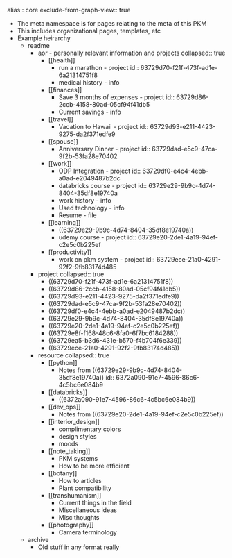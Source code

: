 alias:: core
exclude-from-graph-view:: true

- The meta namespace is for pages relating to the meta of this PKM
- This includes organizational pages, templates, etc
- Example heirarchy
	- readme
		- aor - personally relevant information and projects
		  collapsed:: true
			- [[health]]
				- run a marathon - project
				  id:: 63729d70-f21f-473f-ad1e-6a21314751f8
				- medical history - info
			- [[finances]]
				- Save 3 months of expenses - project
				  id:: 63729d86-2ccb-4158-80ad-05cf94f41db5
				- Current savings - info
			- [[travel]]
				- Vacation to Hawaii - project
				  id:: 63729d93-e211-4423-9275-da2f371edfe9
			- [[spouse]]
				- Anniversary Dinner - project
				  id:: 63729dad-e5c9-47ca-9f2b-53fa28e70402
			- [[work]]
				- ODP Integration - project
				  id:: 63729df0-e4c4-4ebb-a0ad-e2049487b2dc
				- databricks course - project
				  id:: 63729e29-9b9c-4d74-8404-35df8e19740a
				- work history - info
				- Used technology - info
				- Resume - file
			- [[learning]]
				- ((63729e29-9b9c-4d74-8404-35df8e19740a))
				- udemy course - project
				  id:: 63729e20-2de1-4a19-94ef-c2e5c0b225ef
			- [[productivity]]
				- work on pkm system - project
				  id:: 63729ece-21a0-4291-92f2-9fb83174d485
		- project
		  collapsed:: true
			- ((63729d70-f21f-473f-ad1e-6a21314751f8))
			- ((63729d86-2ccb-4158-80ad-05cf94f41db5))
			- ((63729d93-e211-4423-9275-da2f371edfe9))
			- ((63729dad-e5c9-47ca-9f2b-53fa28e70402))
			- ((63729df0-e4c4-4ebb-a0ad-e2049487b2dc))
			- ((63729e29-9b9c-4d74-8404-35df8e19740a))
			- ((63729e20-2de1-4a19-94ef-c2e5c0b225ef))
			- ((63729e8f-f168-48c6-8fa0-6f7bc6184288))
			- ((63729ea5-b3d6-431e-b570-f4b704f6e339))
			- ((63729ece-21a0-4291-92f2-9fb83174d485))
		- resource
		  collapsed:: true
			- [[python]]
				- Notes from ((63729e29-9b9c-4d74-8404-35df8e19740a))
				  id:: 6372a090-91e7-4596-86c6-4c5bc6e084b9
			- [[databricks]]
				- ((6372a090-91e7-4596-86c6-4c5bc6e084b9))
			- [[dev_ops]]
				- Notes from ((63729e20-2de1-4a19-94ef-c2e5c0b225ef))
			- [[interior_design]]
				- complimentary colors
				- design styles
				- moods
			- [[note_taking]]
				- PKM systems
				- How to be more efficient
			- [[botany]]
				- How to articles
				- Plant compatibility
			- [[transhumanism]]
				- Current things in the field
				- Miscellaneous ideas
				- Misc thoughts
			- [[photography]]
				- Camera terminology
	- archive
		- Old stuff in any format really